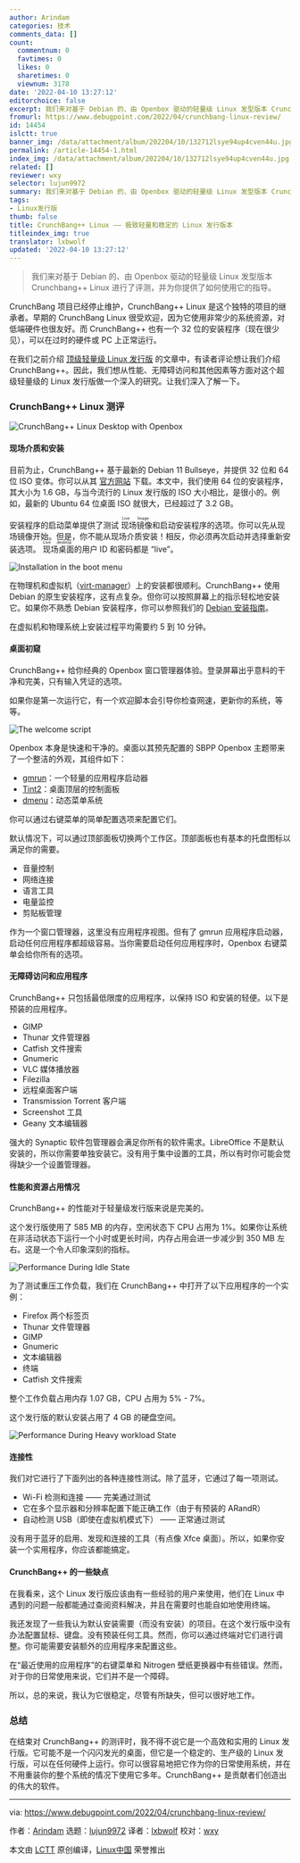 ```yaml
---
author: Arindam
categories: 技术
comments_data: []
count:
  commentnum: 0
  favtimes: 0
  likes: 0
  sharetimes: 0
  viewnum: 3178
date: '2022-04-10 13:27:12'
editorchoice: false
excerpt: 我们来对基于 Debian 的、由 Openbox 驱动的轻量级 Linux 发型版本 Crunchbang++ Linux 进行了评测，并为你提供了如何使用它的指导。
fromurl: https://www.debugpoint.com/2022/04/crunchbang-linux-review/
id: 14454
islctt: true
banner_img: /data/attachment/album/202204/10/132712lsye94up4cven44u.jpg
permalink: /article-14454-1.html
index_img: /data/attachment/album/202204/10/132712lsye94up4cven44u.jpg.thumb.jpg
related: []
reviewer: wxy
selector: lujun9972
summary: 我们来对基于 Debian 的、由 Openbox 驱动的轻量级 Linux 发型版本 Crunchbang++ Linux 进行了评测，并为你提供了如何使用它的指导。
tags:
- Linux发行版
thumb: false
title: CrunchBang++ Linux —— 极致轻量和稳定的 Linux 发行版本
titleindex_img: true
translator: lxbwolf
updated: '2022-04-10 13:27:12'
---
```



> 
> 我们来对基于 Debian 的、由 Openbox 驱动的轻量级 Linux 发型版本 Crunchbang++ Linux 进行了评测，并为你提供了如何使用它的指导。
> 
> 
> 


CrunchBang 项目已经停止维护，CrunchBang++ Linux 是这个独特的项目的继承者。早期的 CrunchBang Linux 很受欢迎，因为它使用非常少的系统资源，对低端硬件也很友好。而 CrunchBang++ 也有一个 32 位的安装程序（现在很少见），可以在过时的硬件或 PC 上正常运行。


在我们之前介绍 [顶级轻量级 Linux 发行版](https://www.debugpoint.com/2022/03/lightweight-linux-distributions-2022/) 的文章中，有读者评论想让我们介绍 CrunchBang++。因此，我们想从性能、无障碍访问和其他因素等方面对这个超级轻量级的 Linux 发行版做一个深入的研究。让我们深入了解一下。


### CrunchBang++ Linux 测评


![CrunchBang++ Linux Desktop with Openbox](/data/attachment/album/202204/10/132712lsye94up4cven44u.jpg)


#### 现场介质和安装


目前为止，CrunchBang++ 基于最新的 Debian 11 Bullseye，并提供 32 位和 64 位 ISO 变体。你可以从其 [官方网站](https://crunchbangplusplus.org/) 下载。本文中，我们使用 64 位的安装程序，其大小为 1.6 GB，与当今流行的 Linux 发行版的 ISO 大小相比，是很小的。例如，最新的 Ubuntu 64 位桌面 ISO 就很大，已经超过了 3.2 GB。


安装程序的启动菜单提供了测试<ruby> 现场镜像 <rt>  Live Image </rt></ruby>和启动安装程序的选项。你可以先从现场镜像开始。但是，你不能从现场介质安装！相反，你必须再次启动并选择重新安装选项。<ruby> 现场桌面 <rt>  Live desktop </rt></ruby>的用户 ID 和密码都是 “live”。


![Installation in the boot menu](/data/attachment/album/202204/10/132713z88ctvbsgg8svz44.jpg)


在物理机和虚拟机（[virt-manager](https://www.debugpoint.com/2020/11/virt-manager/)）上的安装都很顺利。CrunchBang++ 使用 Debian 的原生安装程序，这有点复杂。但你可以按照屏幕上的指示轻松地安装它。如果你不熟悉 Debian 安装程序，你可以参照我们的 [Debian 安装指南](https://www.debugpoint.com/2021/01/install-debian-buster/)。


在虚拟机和物理系统上安装过程平均需要约 5 到 10 分钟。


#### 桌面初窥


CrunchBang++ 给你经典的 Openbox 窗口管理器体验。登录屏幕出乎意料的干净和完美，只有输入凭证的选项。


如果你是第一次运行它，有一个欢迎脚本会引导你检查网速，更新你的系统，等等。


![The welcome script](/data/attachment/album/202204/10/132713a7b7jlpvmk7lnplq.jpg)


Openbox 本身是快速和干净的。桌面以其预先配置的 SBPP Openbox 主题带来了一个整洁的外观，其组件如下：


* [gmrun](https://github.com/WdesktopX/gmrun)：一个轻量的应用程序启动器
* [Tint2](https://gitlab.com/o9000/tint2)：桌面顶层的控制面板
* [dmenu](https://tools.suckless.org/dmenu/)：动态菜单系统


你可以通过右键菜单的简单配置选项来配置它们。


默认情况下，可以通过顶部面板切换两个工作区。顶部面板也有基本的托盘图标以满足你的需要。


* 音量控制
* 网络连接
* 语言工具
* 电量监控
* 剪贴板管理


作为一个窗口管理器，这里没有应用程序视图。但有了 gmrun 应用程序启动器，启动任何应用程序都超级容易。当你需要启动任何应用程序时，Openbox 右键菜单会给你所有的选项。


#### 无障碍访问和应用程序


CrunchBang++ 只包括最低限度的应用程序，以保持 ISO 和安装的轻便。以下是预装的应用程序。


* GIMP
* Thunar 文件管理器
* Catfish 文件搜索
* Gnumeric
* VLC 媒体播放器
* Filezilla
* 远程桌面客户端
* Transmission Torrent 客户端
* Screenshot 工具
* Geany 文本编辑器


强大的 Synaptic 软件包管理器会满足你所有的软件需求。LibreOffice 不是默认安装的，所以你需要单独安装它。没有用于集中设置的工具，所以有时你可能会觉得缺少一个设置管理器。


#### 性能和资源占用情况


CrunchBang++ 的性能对于轻量级发行版来说是完美的。


这个发行版使用了 585 MB 的内存，空闲状态下 CPU 占用为 1%。如果你让系统在非活动状态下运行一个小时或更长时间，内存占用会进一步减少到 350 MB 左右。这是一个令人印象深刻的指标。


![Performance During Idle State](/data/attachment/album/202204/10/132713mpsqnxb9ps3eby3s.jpg)


为了测试重压工作负载，我们在 CrunchBang++ 中打开了以下应用程序的一个实例：


* Firefox 两个标签页
* Thunar 文件管理器
* GIMP
* Gnumeric
* 文本编辑器
* 终端
* Catfish 文件搜索


整个工作负载占用内存 1.07 GB，CPU 占用为 5% - 7%。


这个发行版的默认安装占用了 4 GB 的硬盘空间。


![Performance During Heavy workload State](/data/attachment/album/202204/10/132713p97t7d99cr9tsamn.jpg)


#### 连接性


我们对它进行了下面列出的各种连接性测试。除了蓝牙，它通过了每一项测试。


* Wi-Fi 检测和连接 —— 完美通过测试
* 它在多个显示器和分辨率配置下能正确工作（由于有预装的 ARandR）
* 自动检测 USB（即使在虚拟机模式下） —— 正常通过测试


没有用于蓝牙的启用、发现和连接的工具（有点像 Xfce 桌面）。所以，如果你安装一个实用程序，你应该都能搞定。


#### CrunchBang++ 的一些缺点


在我看来，这个 Linux 发行版应该由有一些经验的用户来使用，他们在 Linux 中遇到的问题一般都能通过查阅资料解决，并且在需要时也能自如地使用终端。


我还发现了一些我认为默认安装需要（而没有安装）的项目。在这个发行版中没有办法配置鼠标、键盘。没有预装任何工具。然而，你可以通过终端对它们进行调整。你可能需要安装额外的应用程序来配置这些。


在“最近使用的应用程序”的右键菜单和 Nitrogen 壁纸更换器中有些错误。然而，对于你的日常使用来说，它们并不是一个障碍。


所以，总的来说，我认为它很稳定，尽管有所缺失，但可以很好地工作。


### 总结


在结束对 CrunchBang++ 的测评时，我不得不说它是一个高效和实用的 Linux 发行版。它可能不是一个闪闪发光的桌面，但它是一个稳定的、生产级的 Linux 发行版，可以在任何硬件上运行。你可以很容易地把它作为你的日常使用系统，并在不用重装你的整个系统的情况下使用它多年。CrunchBang++ 是贡献者们创造出的伟大的软件。




---


via: <https://www.debugpoint.com/2022/04/crunchbang-linux-review/>


作者：[Arindam](https://www.debugpoint.com/author/admin1/) 选题：[lujun9972](https://github.com/lujun9972) 译者：[lxbwolf](https://github.com/lxbwolf) 校对：[wxy](https://github.com/wxy)


本文由 [LCTT](https://github.com/LCTT/TranslateProject) 原创编译，[Linux中国](https://linux.cn/) 荣誉推出